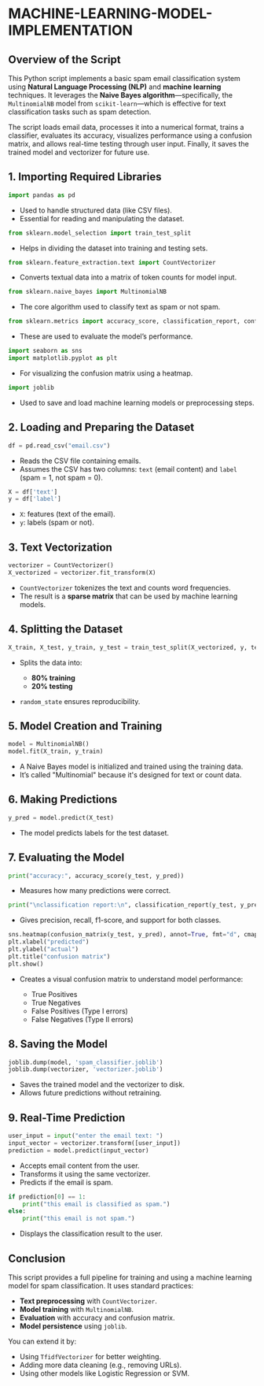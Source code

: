 # MACHINE-LEARNING-MODEL-IMPLEMENTATION

## **Overview of the Script**

This Python script implements a basic spam email classification system using **Natural Language Processing (NLP)** and **machine learning** techniques. It leverages the **Naive Bayes algorithm**—specifically, the `MultinomialNB` model from `scikit-learn`—which is effective for text classification tasks such as spam detection.

The script loads email data, processes it into a numerical format, trains a classifier, evaluates its accuracy, visualizes performance using a confusion matrix, and allows real-time testing through user input. Finally, it saves the trained model and vectorizer for future use.

## **1. Importing Required Libraries**

```python
import pandas as pd
```

* Used to handle structured data (like CSV files).
* Essential for reading and manipulating the dataset.

```python
from sklearn.model_selection import train_test_split
```

* Helps in dividing the dataset into training and testing sets.

```python
from sklearn.feature_extraction.text import CountVectorizer
```

* Converts textual data into a matrix of token counts for model input.

```python
from sklearn.naive_bayes import MultinomialNB
```

* The core algorithm used to classify text as spam or not spam.

```python
from sklearn.metrics import accuracy_score, classification_report, confusion_matrix
```

* These are used to evaluate the model’s performance.

```python
import seaborn as sns
import matplotlib.pyplot as plt
```

* For visualizing the confusion matrix using a heatmap.

```python
import joblib
```

* Used to save and load machine learning models or preprocessing steps.

## **2. Loading and Preparing the Dataset**

```python
df = pd.read_csv("email.csv")
```

* Reads the CSV file containing emails.
* Assumes the CSV has two columns: `text` (email content) and `label` (spam = 1, not spam = 0).

```python
X = df['text']
y = df['label']
```

* `X`: features (text of the email).
* `y`: labels (spam or not).

## **3. Text Vectorization**

```python
vectorizer = CountVectorizer()
X_vectorized = vectorizer.fit_transform(X)
```

* `CountVectorizer` tokenizes the text and counts word frequencies.
* The result is a **sparse matrix** that can be used by machine learning models.

## **4. Splitting the Dataset**

```python
X_train, X_test, y_train, y_test = train_test_split(X_vectorized, y, test_size=0.2, random_state=42)
```

* Splits the data into:

  * **80% training**
  * **20% testing**
* `random_state` ensures reproducibility.

## **5. Model Creation and Training**

```python
model = MultinomialNB()
model.fit(X_train, y_train)
```

* A Naive Bayes model is initialized and trained using the training data.
* It’s called "Multinomial" because it's designed for text or count data.

## **6. Making Predictions**

```python
y_pred = model.predict(X_test)
```

* The model predicts labels for the test dataset.

## **7. Evaluating the Model**

```python
print("accuracy:", accuracy_score(y_test, y_pred))
```

* Measures how many predictions were correct.

```python
print("\nclassification report:\n", classification_report(y_test, y_pred))
```

* Gives precision, recall, f1-score, and support for both classes.

```python
sns.heatmap(confusion_matrix(y_test, y_pred), annot=True, fmt="d", cmap="Greens")
plt.xlabel("predicted")
plt.ylabel("actual")
plt.title("confusion matrix")
plt.show()
```

* Creates a visual confusion matrix to understand model performance:

  * True Positives
  * True Negatives
  * False Positives (Type I errors)
  * False Negatives (Type II errors)

## **8. Saving the Model**

```python
joblib.dump(model, 'spam_classifier.joblib')
joblib.dump(vectorizer, 'vectorizer.joblib')
```

* Saves the trained model and the vectorizer to disk.
* Allows future predictions without retraining.

## **9. Real-Time Prediction**

```python
user_input = input("enter the email text: ")
input_vector = vectorizer.transform([user_input])
prediction = model.predict(input_vector)
```

* Accepts email content from the user.
* Transforms it using the same vectorizer.
* Predicts if the email is spam.

```python
if prediction[0] == 1:
    print("this email is classified as spam.")
else:
    print("this email is not spam.")
```

* Displays the classification result to the user.

## **Conclusion**

This script provides a full pipeline for training and using a machine learning model for spam classification. It uses standard practices:

* **Text preprocessing** with `CountVectorizer`.
* **Model training** with `MultinomialNB`.
* **Evaluation** with accuracy and confusion matrix.
* **Model persistence** using `joblib`.

You can extend it by:

* Using `TfidfVectorizer` for better weighting.
* Adding more data cleaning (e.g., removing URLs).
* Using other models like Logistic Regression or SVM.
